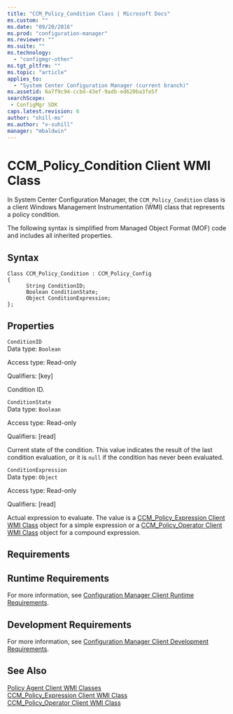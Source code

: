 ```yaml
---
title: "CCM_Policy_Condition Class | Microsoft Docs"
ms.custom: ""
ms.date: "09/20/2016"
ms.prod: "configuration-manager"
ms.reviewer: ""
ms.suite: ""
ms.technology:
  - "configmgr-other"
ms.tgt_pltfrm: ""
ms.topic: "article"
applies_to:
  - "System Center Configuration Manager (current branch)"
ms.assetid: 6a7f9c94-ccbd-43ef-9adb-ed620ba3fe5fsearchScope: - ConfigMgr SDK
caps.latest.revision: 6
author: "shill-ms"
ms.author: "v-suhill"
manager: "mbaldwin"
---
```

# CCM_Policy_Condition Client WMI Class
In System Center Configuration Manager, the `CCM_Policy_Condition` class is a client Windows Management Instrumentation (WMI) class that represents a policy condition.  

 The following syntax is simplified from Managed Object Format (MOF) code and includes all inherited properties.  

## Syntax  

```  
Class CCM_Policy_Condition : CCM_Policy_Config  
{  
      String ConditionID;  
      Boolean ConditionState;  
      Object ConditionExpression;  
};  
```  

## Properties  
 `ConditionID`  
 Data type: `Boolean`  

 Access type: Read-only  

 Qualifiers: [key]  

 Condition ID.  

 `ConditionState`  
 Data type: `Boolean`  

 Access type: Read-only  

 Qualifiers: [read]  

 Current state of the condition. This value indicates the result of the last condition evaluation, or it is `null` if the condition has never been evaluated.  

 `ConditionExpression`  
 Data type: `Object`  

 Access type: Read-only  

 Qualifiers: [read]  

 Actual expression to evaluate. The value is a [CCM_Policy_Expression Client WMI Class](../../../../../develop/reference/core/clients/client-classes/ccm_policy_expression-client-wmi-class.md) object for a simple expression or a [CCM_Policy_Operator Client WMI Class](../../../../../develop/reference/core/clients/client-classes/ccm_policy_operator-client-wmi-class.md) object for a compound expression.  

## Requirements  

## Runtime Requirements  
 For more information, see [Configuration Manager Client Runtime Requirements](../../../../../develop/core/reqs/client-runtime-requirements.md).  

## Development Requirements  
 For more information, see [Configuration Manager Client Development Requirements](../../../../../develop/core/reqs/client-development-requirements.md).  

## See Also  
 [Policy Agent Client WMI Classes](../../../../../develop/reference/core/clients/client-classes/policy-agent-client-wmi-classes.md)   
 [CCM_Policy_Expression Client WMI Class](../../../../../develop/reference/core/clients/client-classes/ccm_policy_expression-client-wmi-class.md)   
 [CCM_Policy_Operator Client WMI Class](../../../../../develop/reference/core/clients/client-classes/ccm_policy_operator-client-wmi-class.md)
